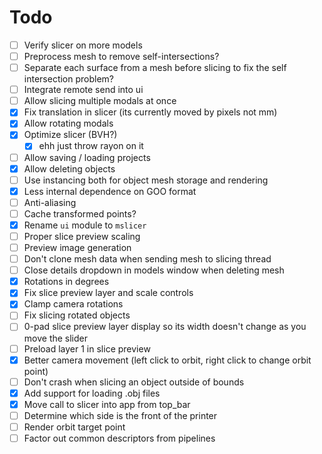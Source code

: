 # Todo

- [ ] Verify slicer on more models
- [ ] Preprocess mesh to remove self-intersections?
- [ ] Separate each surface from a mesh before slicing to fix the self intersection problem?
- [ ] Integrate remote send into ui
- [ ] Allow slicing multiple modals at once
- [x] Fix translation in slicer (its currently moved by pixels not mm)
- [x] Allow rotating modals
- [x] Optimize slicer (BVH?)
  - [x] ehh just throw rayon on it
- [ ] Allow saving / loading projects
- [x] Allow deleting objects
- [ ] Use instancing both for object mesh storage and rendering
- [x] Less internal dependence on GOO format
- [ ] Anti-aliasing
- [ ] Cache transformed points?
- [x] Rename `ui` module to `mslicer`
- [ ] Proper slice preview scaling
- [ ] Preview image generation
- [ ] Don't clone mesh data when sending mesh to slicing thread
- [ ] Close details dropdown in models window when deleting mesh
- [x] Rotations in degrees
- [x] Fix slice preview layer and scale controls
- [x] Clamp camera rotations
- [ ] Fix slicing rotated objects
- [ ] 0-pad slice preview layer display so its width doesn't change as you move the slider
- [ ] Preload layer 1 in slice preview
- [x] Better camera movement (left click to orbit, right click to change orbit point)
- [ ] Don't crash when slicing an object outside of bounds
- [x] Add support for loading .obj files
- [x] Move call to slicer into app from top_bar
- [ ] Determine which side is the front of the printer
- [ ] Render orbit target point
- [ ] Factor out common descriptors from pipelines
